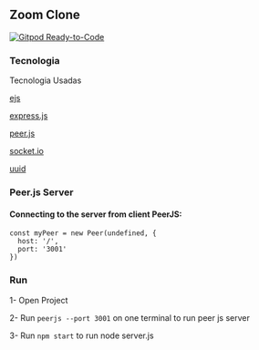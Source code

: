 ## Zoom Clone 

 

[![Gitpod Ready-to-Code](https://img.shields.io/badge/Gitpod-ready--to--code-blue?logo=gitpod)](https://gitpod.io/#https://github.com/Joaosilgo/WebRTC_zoom_app)



### Tecnologia

Tecnologia Usadas

[ejs](https://ejs.co/)
   
[express.js](https://expressjs.com/)
    
[peer.js](https://peerjs.com/)
    
[socket.io](   https://socket.io/)
   
[uuid](   https://www.npmjs.com/package/uuid)
    
### Peer.js Server

#### Connecting to the server from client PeerJS:

```
const myPeer = new Peer(undefined, {
  host: '/',
  port: '3001'
})

```

### Run 

1- Open Project

2- Run `peerjs --port 3001` on one terminal to run peer js server

3- Run `npm start` to run node server.js



